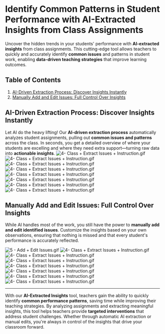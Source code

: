 # Identify Common Patterns in Student Performance with AI-Extracted Insights from Class Assignments

Uncover the hidden trends in your students' performance with **AI-extracted insights** from class assignments. This cutting-edge tool allows teachers to quickly and accurately identify **common issues** and patterns in student work, enabling **data-driven teaching strategies** that improve learning outcomes.

## Table of Contents

1. [AI-Driven Extraction Process: Discover Insights Instantly](#ai-driven-extraction-process-discover-insights-instantly)
2. [Manually Add and Edit Issues: Full Control Over Insights](#manually-add-and-edit-issues-full-control-over-insights)

## AI-Driven Extraction Process: Discover Insights Instantly

Let AI do the heavy lifting! Our **AI-driven extraction process** automatically analyzes student assignments, pulling out **common issues and patterns** across the class. In seconds, you get a detailed overview of where your students are excelling and where they need extra support—turning raw data into **actionable insights**.
![4- Class + Extract Issues + Instruction.gif](../gifs/4-_Class__Extract_Issues__Instruction.gif)
![4- Class + Extract Issues + Instruction.gif](../images/Class%20+%20Extract%20Issues%20+%20Instruction/2.png)
![4- Class + Extract Issues + Instruction.gif](../images/Class%20+%20Extract%20Issues%20+%20Instruction/3.png)
![4- Class + Extract Issues + Instruction.gif](../images/Class%20+%20Extract%20Issues%20+%20Instruction/4.png)
![4- Class + Extract Issues + Instruction.gif](../images/Class%20+%20Extract%20Issues%20+%20Instruction/6.png)
![4- Class + Extract Issues + Instruction.gif](../images/Class%20+%20Extract%20Issues%20+%20Instruction/8.png)
![4- Class + Extract Issues + Instruction.gif](../images/Class%20+%20Extract%20Issues%20+%20Instruction/9.png)
![4- Class + Extract Issues + Instruction.gif](../images/Class%20+%20Extract%20Issues%20+%20Instruction/10.png)

## Manually Add and Edit Issues: Full Control Over Insights

While AI handles most of the work, you still have the power to **manually add and edit identified issues**. Customize the insights based on your own observations, ensuring that nothing is missed and that every student's performance is accurately reflected.

![5 - Add + Edit Issues.gif](../gifs/5_-_Add__Edit_Issues.gif)
![4- Class + Extract Issues + Instruction.gif](../images/Add%20+%20Edit%20Issues/11.png)
![4- Class + Extract Issues + Instruction.gif](../images/Add%20+%20Edit%20Issues/14.png)
![4- Class + Extract Issues + Instruction.gif](../images/Add%20+%20Edit%20Issues/16.png)
![4- Class + Extract Issues + Instruction.gif](../images/Add%20+%20Edit%20Issues/20.png)
![4- Class + Extract Issues + Instruction.gif](../images/Add%20+%20Edit%20Issues/22.png)
![4- Class + Extract Issues + Instruction.gif](../images/Add%20+%20Edit%20Issues/24.png)
![4- Class + Extract Issues + Instruction.gif](../images/Add%20+%20Edit%20Issues/25.png)

---

With our **AI-Extracted Insights** tool, teachers gain the ability to quickly identify **common performance patterns**, saving time while improving their teaching strategies. By analyzing assignments and extracting meaningful insights, this tool helps teachers provide **targeted interventions** that address student challenges. Whether through automatic AI extraction or manual edits, you're always in control of the insights that drive your classroom forward.
